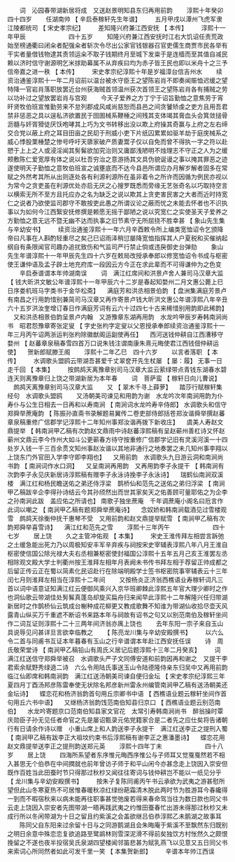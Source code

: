 <!-- { "loadSidebar": true } -->
　　词　沁园春带湖新居将成　又送赵景明知县东归再用前韵 
　　淳熙十年癸卯　　　　　　　　四十四岁 
　　任湖南帅 【 辛启泰稼轩先生年谱】 
　　五月甲戌以潭州飞虎军隶江陵都统司 【 宋史孝宗纪】 
　　差知隆兴府兼江西安抚 【 本传】 
　　淳熙十一年甲辰　　　　　　　四十五岁 
　　知隆兴府兼江西安抚时江右大饥诏任责荒政始至榜通衢曰闭籴者配强籴者斩次令尽出公家官钱银器召官吏儒生商贾巿民各举有干实者量借钱物逮其责领运籴不取子钱期终月至城下发粜于是连樯而至其值自减民赖以济时信守谢源明乞米捄助幕属不从弃疾曰均为赤子皆王民也即以米舟十之三予信帝嘉之进一秩 【 本传】 
　　宋史孝宗纪淳熙十年是岁福漳台信吉州水 
　　续资治通鉴淳熙十一年二月诏前以温台被水守臣王之望陈岩肖不即奏闻赈恤迟缓之望特降一官岩肖落职放罢近台州获海贼首领温州获次首领王之望陈岩肖各有捕贼之劳以功补过之望放罢岩肖与宫观 
　　今天子爱养之方丁宁于诏旨勤恤之意焦劳于宵旰贤牧伯班宣惟勤劳来不怠列郡成风咸尚慈恕而县邑之间贪饕矫虔之吏方且用吾君禁非惩恶之具以逞私济欲置民于囹圄械系鞭棰之间残其支体竭其膏血头会箕敛搥骨沥髓与奸胥猾徒厌饫咆哮其上巧为文书转移出没以欺上府操其奇赢与上府之左右缔交合党以蔽上府之耳目田亩之民刧于刑威小吏下片纸囚累累如驱羊劫于庭庑械系之威心悸股栗棰楚之惨号呼吁天隳家破产质妻鬻子仅以自免而曾不得执一字之符以赴愬于上上之人或浸淫闻其髣髴欲加究治则又庸鄙浅陋明不烛理志不守正之人为之缓颊敷陈仁爱宽厚有体之说以杜吾穷治之意游扬其文具伪貌诞谩之事以掩其罪恶之迹遂使明天子勤恤之意牧伯班宣之诚壅底而不达今县邑所谓应办月解岁解者固多在常赋之外然考其所从出则逐处各有利源利源所在虽非着令之所许而因循为例民亦视以为常今之贪吏虽在利源优处亦启无厌之心搜罗既悉而旁缘无艺张奇名以巧取持空言以横索无所不至方且托应办之名为缺乏之说以欺其上贪吏害民害之大者而近时持宽仁之说者乃欲使监司郡守不敢按吏此愚之所谓议论之蔽而忧之未能去怀者也不识执事以为如何今江西繄安抚修撰是赖愿无摇于鄙陋之说以究宽仁之实使圣天子爱养之方勤恤之意无远不暨无幽不达而执事之旧节素守无所屈挠不胜幸甚 【 象山先生集与辛幼安书】 
　　续资治通鉴淳熙十一年六月辛酉敕令所上编类宽恤诏令乞颁降帝曰凡事在人斟酌轻重尽之矣己巳诏雨泽稍愆屡降宽恤指挥其人户夏税和买催纳起纲自有条限闻官司趣办追扰致伤和气监司严行禁止倘或违戾御史台弹劾 
　　象山先生年谱淳熙十一年甲辰先生四十六岁在敕局改授承奉郎以修宽恤诏令书成与枢密使王谦仲语及孟子辟土地充府库一段因云方今正在求此辈而不可得谦仲为之色变 
　　辛启泰谱谓本年帅湖南误 
　　词　满江红席间和洪景卢舍人兼司马汉章大监 【 钱大昕洪文敏公年谱淳熙十一年甲辰六十二岁是春起知婺州二月文惠公薨上巳日序娄机班马字类书于金华松斋】 　满庭芳和洪丞相景伯韵 【 盘洲集满庭芳景卢有南昌之行用韵惜别兼简司马汉章又再作寄景卢钱大昕洪文惠公年谱淳熙八年辛丑六十五岁洪汝奎增订春日作满庭芳词有云六十过四七十古来稀惜别用韵即此稀韵】 　又和洪丞相景伯韵呈景卢内翰　又游豫章东湖再用韵　水龙吟甲辰岁寿韩南涧尚书　昭君怨豫章寄张定叟 【 字史张枃字定叟以父恩授承奉郎续资治通鉴淳熙十一年三月丙午诏两浙运判张枃除徽猷阁运副使再任】 　西河送钱仲耕自江西漕移守婺州 【 赵蕃章泉稿春雪四首万口说朱钱注谓南康朱熹元晦使君江西钱佃仲耕运使】 　贺新郎赋滕王阁 
　　淳熙十二年乙巳　四十六岁 
　　以言者落职 【 本传】 
　　水调歌头盟鸥云带湖吾甚爱千丈翠奁开先生杖屡 【 屡：履】 无事一日走千回 【 本集】 
　　按鹧鸪天离豫章别司马汉章大监云萦绿带点青钱东湖春水碧连天则离豫章归上饶之带湖新居为本年春 
　　词　菩萨蛮 【 稼轩日向儿曹说】 　鹧鸪天离豫章别司马汉章大监 
　　又 【 翠木千寻上薛萝】 　踏莎行赋稼轩集经句　水调歌头盟鸥 
　　又汤朝美司谏见和用韵为谢　水龙吟次年南涧用韵为仆寿仆与公生日相去一日再和以寿南涧 【 南涧词水龙吟寿辛侍郎】 水调歌头和信守郑舜举蔗庵韵 【 陈振孙直斋书录解题易翼传二卷吏部侍郎括苍郑汝谐舜举撰赵蕃章泉稿重修广信郡学记淳熙十二年知州事郑汝谐再拨下新收庄】 　虞美人寿赵文鼎提举 【 韩南涧甲乙稿有次韵赵文鼎雨中诗赵蕃淳熙稿有呈赵蕲州善杠诗又怀赵蕲州文鼎云李今作州大如斗公更蕲春方待守按重修广信郡学记旧有灵溪河溪一十四处岁入钱一千三百余贯文知州事赵汝谐以其地非通行之地奏罢之未几知州事李翔以上饶东门外官田入学李守即李翔也】 　又用前韵　水调歌头九日游云洞和南涧尚书韵 【 南涧词作水口洞】 　又呈南涧再用韵　又再用韵李子永提干 【 韩南涧有次韵李子永见庆新居诗淳熙稿有赠李子永泳诗挽李子永泳诗】 　瑞鹤仙南涧双溪楼　满江红和杨民瞻送佑之弟还侍浮梁　鹊桥仙和范先之送佑之弟归浮梁 【 南涧甲乙稿跋辛企李得孙诗结云今其孙颀然出而世其家矣天之佑善顾可量耶佑之为企李之孙南涧此跋　盖应佑之所请也】 南歌子独坐蔗庵　千年调蔗庵小阁名曰卮言作此词以嘲之 【 南涧甲乙稿有题郑舜举蔗庵诗】 　念奴娇和韩南涧载酒见过雪楼观雪　鹧鸪天徐衡仲抚干惠琴不受　又用前韵和赵文鼎提举赋雪 【 南涧甲乙稿有次韵郑舜举喜雪诗】 　满江红和范先之雪 
　　淳熙十三年丙午　　　　　　　四十七岁 
　　居上饶 
　　久之主管冲佑观 【 本集】 
　　宋史王淮传拜左相尝言跅弛之土缓急能出死力乃以周极知安丰军辛弃疾与祠按宋史宰辅表淳熙八年八月王淮自枢密使信国公除光禄大夫右丞相兼枢密使封福国公淳熙十五年五月己亥王淮罢左丞相除观文殿大学士判衢州按王淮拜左相年月表阙未书传书拜左相于荐留正帅成都之后留正传云正在蜀以简素化民诏赴行在除端明殿学士签书枢密院事宰辅表云十三年闰七月则淮拜左相当在淳熙十二年间 
　　又按杨炎正济翁西樵语业寿稼轩词凡三首以词中语意证知满江红云便御风乘兴入京华班卿棘此淳熙五年官大理少卿时之作也洞仙歌云带湖佳处髣髴真蓬岛却旋买扁舟归来闻早此淳熙十二年解隆兴任归带湖新居时之作鹊桥仙云筑成台榭种成花柳更又教成歌舞不知谁为带湖仙收拾尽壶天风露青山纵买万千重遮不断诏书来路本年与祠故有诏书之句又以别范南伯及稼轩坐间作二词互证则淳熙十二十三两年间济翁亦庽上饶也 
　　去年东阳一宗子来自玉山具说辱见问甚详旦言欲幸临教之 
　　【 陈亮龙川集与辛幼安殿撰书】 
　　以六么令二首与同甫书互证本年暮春有玉山之行辛谱谓本年赴江西安抚任误 
　　诗　周氏敬荣堂诗 【 南涧甲乙稿铅山有周氏义居记后题淳熙十三年二月癸亥】 
　　词　满江红送信守郑舜举被召　水调歌头严子文同傅安道和前韵因再和谢之　又提干李君索余赋野秀绿遶二诗　六么令用陆氏事送玉山令陆德隆侍亲东归吴中又再用前韵　临江仙即席和韩南涧韵　满江红送汤朝美司谏自便归金坛 【 宋史孝宗纪淳熙三年夏四月丁酉汤邦彦陈雷奉使无状除名邦彦新州雷永州编管南涧甲乙稿有送汤朝美还金坛诗】 　蝶恋花和杨济翁韵首句用丘宗卿书中语 【 西樵语业题云稼轩坐间作首句用丘六书中语】 　又继杨济翁韵饯范南伯知县归京口 【 西樵语业题云别范南伯】 　水龙吟寄题京口范南伯知县家文官花　太常引寿韩南涧尚书　醉翁操时覃庆勋臣子孙无见任者命官之先是屡诏甄录元佑党籍家合是二者先之应仕矣将告诸朝行有日请余作诗以赠　小重山席上和人韵送李子永提干　满江红送李正之提刑入蜀 【 南涧甲乙稿有跋李正大祖坟约束书后淳熙稿有谢李正之惠潘墨诗】 　蝶恋花用赵文鼎提举送李正之提刑韵送郑元英 
　　淳熙十四年丁未　　　　　　　四十八岁 
　　居上饶 
　　四海所系望者东序惟元晦西序惟公与子师耳又觉戛戛然若不相入甚思无个伯恭在中间撋就也前年曾访子师于和平山闲今亦甚念走上饶因入崇安但既作百姓当此田蚕时节只得那过秋杪又闻往往寄词与钱仲耕岂不能以一纸见分乎 【 龙川集与辛幼安殿撰书】 
　　按朱子复陈同甫丙午书云承欲为武夷之游甚慰所望但此山冬寒夏热不可居惟春暖秋凉红绿纷葩霜清木脱此两时节为胜游耳今春纔得一到而不暇宿秋来以病未能再往职事甚觉弛废若得来春命驾当往为数日款也同父书云走上饶因入崇安者先图带湖一晤再践武夷之约惟田蚕春忙出游未得那过秋杪又未成行所以冬闲带湖为十日之留且约紫溪之会盖欲继吕伯恭淳熙乙未鹅湖之故事耳 
　　陈同父自东阳来过余留十日与之同游鹅湖且会朱晦庵于紫溪不至飘然东归既别之明日余意中殊恋恋复欲追路至鹭鹚林则雪深泥滑不得前矣独饮方村怅然久之颇恨挽留之不遂也夜半投宿吴氏泉湖四望楼闻邻笛悲甚为赋乳燕飞以见意又五日同父书来索词心所同然者如此可发千里一笑 【 本集贺新郎】 
　　辛谱本年帅江西误 
